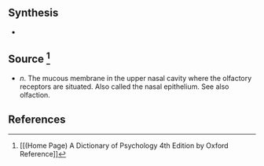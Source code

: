 ## Synthesis
- 
## Source [^1]
- $n$. The mucous membrane in the upper nasal cavity where the olfactory receptors are situated. Also called the nasal epithelium. See also olfaction.
## References

[^1]: [[(Home Page) A Dictionary of Psychology 4th Edition by Oxford Reference]]